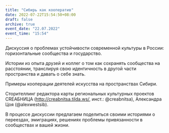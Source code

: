 ```yaml
---
title: "Сибирь как кооператив"
date: 2022-07-22T15:54:50+08:00
draft: false
archive: true
event_date: "22.07.2022"
event_time: "15:54"
---
```

Дискуссия о проблемах устойчивости современной культуры в России: горизонтальные сообщества и государство.

Истории из опыта друзей и коллег о том как сохранять сообщества на расстоянии, транслируя свою идентичность в другой части пространства и давать о себе знать.

Примеры кооперации деятелей искусства на пространствах Сибири.

Сторителлинг редактора карты региональных культурных проектов CREAБНИЦА (http://creabnitsa.tilda.ws/, инст.: @creabnitsa), Александра Цоя (@alexwestsib).

В процессе дискуссии предлагаем поделиться своими историями о переездах, эмиграциях, решениях проблемы привязанности в сообществах и вашей жизни.
